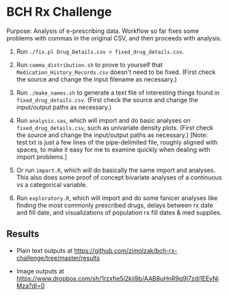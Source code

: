 BCH Rx Challenge
====

Purpose: Analysis of e-prescribing data. Workflow so far fixes some
problems with commas in the original CSV, and then proceeds with
analysis.

1. Run `./fix.pl Drug_Details.csv > fixed_drug_details.csv`.

2. Run `comma_distribution.sh` to prove to yourself that
`Medication_History_Records.csv` doesn't need to be fixed. (First
check the source and change the input filename as necessary.)

3. Run `./make_names.sh` to generate a text file of interesting things
found in `fixed_drug_details.csv`. (First check the source and change
the input/output paths as necessary.)

4. Run `analysis.sas`, which will import and do basic analyses on
`fixed_drug_details.csv`, such as univariate density plots. (First
check the source and change the input/output paths as necessary.)
[Note: test.txt is just a few lines of the pipe-delimited file,
roughly aligned with spaces, to make it easy for me to examine quickly
when dealing with import problems.]

5. Or run `import.R`, which will do basically the same import and
analyses. This also does some proof of concept bivariate analyses of a
continuous vs a categorical variable.

6. Run `exploratory.R`, which will import and do some fanicer analyses
like finding the most commonly prescribed drugs, delays between rx
date and fill date, and visualizations of population rx fill dates &
med supplies.

Results
----

* Plain text outputs at
  https://github.com/zimolzak/bch-rx-challenge/tree/master/results

* Image outputs at
  https://www.dropbox.com/sh/1rzxfje5j2kji9b/AAB8uHnR9q9l7zdj1EEyNiMza?dl=0
